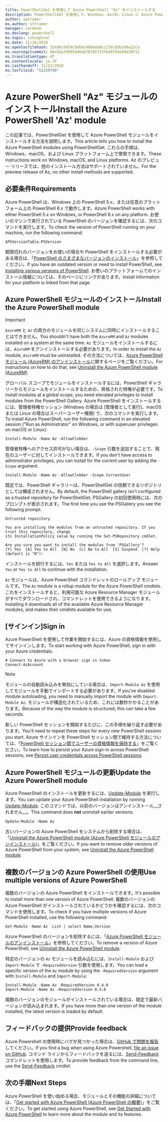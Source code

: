 ```yaml
---
title: PowerShellGet を使用して Azure PowerShell "Az" をインストールする
description: PowerShellGet を使用して、Windows、macOS、Linux に Azure PowerShell をインストールする方法。
author: sptramer
ms.author: sttramer
manager: carmonm
ms.devlang: powershell
ms.topic: conceptual
ms.date: 11/16/2018
ms.openlocfilehash: 32e96c6459c9db0c4b9eda0cc170c85ba99a22ca
ms.sourcegitcommit: 80a3da199954d0ab78765715fb49793e89a30f12
ms.translationtype: HT
ms.contentlocale: ja-JP
ms.lasthandoff: 11/22/2018
ms.locfileid: "52259796"
---
```

# <a name="install-the-azure-powershell-az-module"></a><span data-ttu-id="4307e-103">Azure PowerShell "Az" モジュールのインストール</span><span class="sxs-lookup"><span data-stu-id="4307e-103">Install the Azure PowerShell 'Az' module</span></span>

<span data-ttu-id="4307e-104">この記事では、PowerShellGet を使用して Azure PowerShell モジュールをインストールする方法を説明します。</span><span class="sxs-lookup"><span data-stu-id="4307e-104">This article tells you how to install the Azure PowerShell modules using PowerShellGet.</span></span> <span data-ttu-id="4307e-105">これらの手順は、Windows、macOS、および Linux プラットフォーム上で使用できます。</span><span class="sxs-lookup"><span data-stu-id="4307e-105">These instructions work on Windows, macOS, and Linux platforms.</span></span> <span data-ttu-id="4307e-106">Az のプレビュー リリースでは、他のインストール方法はサポートされていません。</span><span class="sxs-lookup"><span data-stu-id="4307e-106">For the preview release of Az, no other install methods are supported.</span></span> 

## <a name="requirements"></a><span data-ttu-id="4307e-107">必要条件</span><span class="sxs-lookup"><span data-stu-id="4307e-107">Requirements</span></span>

<span data-ttu-id="4307e-108">Azure PowerShell は、Windows 上の PowerShell 5.x、または任意のプラットフォーム上の PowerShell 6.x で動作します。</span><span class="sxs-lookup"><span data-stu-id="4307e-108">Azure PowerShell works with either PowerShell 5.x on Windows, or PowerShell 6.x on any platform.</span></span> <span data-ttu-id="4307e-109">お使いのマシンで実行されている PowerShell のバージョンを確認するには、次のコマンドを実行します。</span><span class="sxs-lookup"><span data-stu-id="4307e-109">To check the version of PowerShell running on your machine, run the following command:</span></span>

```powershell-interactive
$PSVersionTable.PSVersion
```

<span data-ttu-id="4307e-110">期限切れのバージョンをお使いの場合や PowerShell をインストールする必要がある場合は、「[PowerShell のさまざまなバージョンのインストール](https://docs.microsoft.com/en-us/powershell/scripting/setup/installing-powershell?view=powershell-6)」を参照してください。</span><span class="sxs-lookup"><span data-stu-id="4307e-110">If you have an outdated version or need to install PowerShell, see [Installing various versions of PowerShell](https://docs.microsoft.com/en-us/powershell/scripting/setup/installing-powershell?view=powershell-6).</span></span> <span data-ttu-id="4307e-111">お使いのプラットフォームでのインストール情報については、そのページにリンクがあります。</span><span class="sxs-lookup"><span data-stu-id="4307e-111">Install information for your platform is linked from that page.</span></span>

## <a name="install-the-azure-powershell-module"></a><span data-ttu-id="4307e-112">Azure PowerShell モジュールのインストール</span><span class="sxs-lookup"><span data-stu-id="4307e-112">Install the Azure PowerShell module</span></span>

> [!IMPORTANT]
>
> <span data-ttu-id="4307e-113">`AzureRM` と `Az` の両方のモジュールを同じシステムに同時にインストールすることはできません。</span><span class="sxs-lookup"><span data-stu-id="4307e-113">You shouldn't have both the `AzureRM` and `Az` modules installed on a system at the same time.</span></span> <span data-ttu-id="4307e-114">`Az` モジュールをインストールするには、`AzureRM` をアンインストールする必要があります。</span><span class="sxs-lookup"><span data-stu-id="4307e-114">In order to install the `Az` module, `AzureRM` must be uninstalled.</span></span> <span data-ttu-id="4307e-115">その方法については、[Azure PowerShell モジュール (AzureRM) のアンインストール](uninstall-azurerm-ps.md)に関するページをご覧ください。</span><span class="sxs-lookup"><span data-stu-id="4307e-115">For instructions on how to do that, see [Uninstall the Azure PowerShell module (AzureRM)](uninstall-azurerm-ps.md).</span></span>

<span data-ttu-id="4307e-116">グローバル スコープでモジュールをインストールするには、PowerShell ギャラリーからモジュールをインストールするための、昇格された特権が必要です。</span><span class="sxs-lookup"><span data-stu-id="4307e-116">To install modules at a global scope, you need elevated privileges to install modules from the PowerShell Gallery.</span></span> <span data-ttu-id="4307e-117">Azure PowerShell をインストールするには、管理者特権セッション (Windows の場合は [管理者として実行]、macOS または Linux の場合はスーパーユーザー権限) で、次のコマンドを実行します。</span><span class="sxs-lookup"><span data-stu-id="4307e-117">To install Azure PowerShell, run the following command in an elevated session ("Run as Administrator" on Windows, or with superuser privileges on macOS or Linux):</span></span>

```powershell-interactive
Install-Module -Name Az -AllowClobber
```

<span data-ttu-id="4307e-118">管理者特権へのアクセス許可がない場合は、`-Scope` 引数を追加することで、現在のユーザーに対してインストールできます。</span><span class="sxs-lookup"><span data-stu-id="4307e-118">If you don't have access to administrator privileges, you can install for the current user by adding the `-Scope` argument.</span></span>

```powershell-interactive
Install-Module -Name Az -AllowClobber -Scope CurrentUser
```

<span data-ttu-id="4307e-119">既定では、PowerShell ギャラリーは、PowerShellGet の信頼できるリポジトリとしては構成されません。</span><span class="sxs-lookup"><span data-stu-id="4307e-119">By default, the PowerShell gallery isn't configured as a trusted repository for PowerShellGet.</span></span> <span data-ttu-id="4307e-120">PSGallery の初回使用時には、次のプロンプトが表示されます。</span><span class="sxs-lookup"><span data-stu-id="4307e-120">The first time you use the PSGallery you see the following prompt:</span></span>

```output
Untrusted repository

You are installing the modules from an untrusted repository. If you trust this repository, change
its InstallationPolicy value by running the Set-PSRepository cmdlet.

Are you sure you want to install the modules from 'PSGallery'?
[Y] Yes  [A] Yes to All  [N] No  [L] No to All  [S] Suspend  [?] Help (default is "N"):
```

<span data-ttu-id="4307e-121">インストールを続行するには、`Yes` または `Yes to All` を選択します。</span><span class="sxs-lookup"><span data-stu-id="4307e-121">Answer `Yes` or `Yes to All` to continue with the installation.</span></span>

<span data-ttu-id="4307e-122">`Az` モジュールは、Azure PowerShell コマンドレットのロールアップ モジュールです。</span><span class="sxs-lookup"><span data-stu-id="4307e-122">The `Az` module is a rollup module for the Azure PowerShell cmdlets.</span></span> <span data-ttu-id="4307e-123">これをインストールすると、利用可能な Azure Resource Manager モジュールがすべてダウンロードされ、コマンドレットを使用できるようになります。</span><span class="sxs-lookup"><span data-stu-id="4307e-123">Installing it downloads all of the available Azure Resource Manager modules, and makes their cmdlets available for use.</span></span>

## <a name="sign-in"></a><span data-ttu-id="4307e-124">[サインイン]</span><span class="sxs-lookup"><span data-stu-id="4307e-124">Sign in</span></span>

<span data-ttu-id="4307e-125">Azure PowerShell を使用して作業を開始するには、Azure の資格情報を使用してサインインします。</span><span class="sxs-lookup"><span data-stu-id="4307e-125">To start working with Azure PowerShell, sign in with your Azure credentials.</span></span>

```powershell-interactive
# Connect to Azure with a browser sign in token
Connect-AzAccount
```

> [!NOTE]
>
> <span data-ttu-id="4307e-126">モジュールの自動読み込みを無効にしている場合は、`Import-Module Az` を使用してモジュールを手動でインポートする必要があります。</span><span class="sxs-lookup"><span data-stu-id="4307e-126">If you've disabled module autoloading, you need to manually import the module with `Import-Module Az`.</span></span> <span data-ttu-id="4307e-127">モジュールが構造化されているため、これには数秒かかることがあります。</span><span class="sxs-lookup"><span data-stu-id="4307e-127">Because of the way the module is structured, this can take a few seconds.</span></span>

<span data-ttu-id="4307e-128">新しい PowerShell セッションを開始するたびに、この手順を繰り返す必要があります。</span><span class="sxs-lookup"><span data-stu-id="4307e-128">You'll need to repeat these steps for every new PowerShell session you start.</span></span> <span data-ttu-id="4307e-129">Azure サインインを PowerShell セッション間で維持する方法については、「[PowerShell セッション間でユーザーの資格情報を保持する](context-persistence.md)」をご覧ください。</span><span class="sxs-lookup"><span data-stu-id="4307e-129">To learn how to persist your Azure sign-in across PowerShell sessions, see [Persist user credentials across PowerShell sessions](context-persistence.md).</span></span>

## <a name="update-the-azure-powershell-module"></a><span data-ttu-id="4307e-130">Azure PowerShell モジュールの更新</span><span class="sxs-lookup"><span data-stu-id="4307e-130">Update the Azure PowerShell module</span></span>

<span data-ttu-id="4307e-131">Azure PowerShell のインストールを更新するには、[Update-Module](/powershell/module/powershellget/update-module) を実行します。</span><span class="sxs-lookup"><span data-stu-id="4307e-131">You can update your Azure PowerShell installation by running [Update-Module](/powershell/module/powershellget/update-module).</span></span> <span data-ttu-id="4307e-132">このコマンドでは、以前のバージョンはアンインストール__されません__。</span><span class="sxs-lookup"><span data-stu-id="4307e-132">This command does __not__ uninstall earlier versions.</span></span>

```powershell-interactive
Update-Module -Name Az
```

<span data-ttu-id="4307e-133">古いバージョンの Azure PowerShell をシステムから削除する場合は、「[Uninstall the Azure PowerShell module (Azure PowerShell モジュールのアンインストール)](uninstall-azurerm-ps.md)」をご覧ください。</span><span class="sxs-lookup"><span data-stu-id="4307e-133">If you want to remove older versions of Azure PowerShell from your system, see [Uninstall the Azure PowerShell module](uninstall-azurerm-ps.md).</span></span>

## <a name="use-multiple-versions-of-azure-powershell"></a><span data-ttu-id="4307e-134">複数のバージョンの Azure PowerShell の使用</span><span class="sxs-lookup"><span data-stu-id="4307e-134">Use multiple versions of Azure PowerShell</span></span>

<span data-ttu-id="4307e-135">複数のバージョンの Azure PowerShell をインストールできます。</span><span class="sxs-lookup"><span data-stu-id="4307e-135">It's possible to install more than one version of Azure PowerShell.</span></span> <span data-ttu-id="4307e-136">複数のバージョンの Azure PowerShell がインストールされているかどうかを確認するには、次のコマンドを使用します。</span><span class="sxs-lookup"><span data-stu-id="4307e-136">To check if you have multiple versions of Azure PowerShell installed, use the following command:</span></span>

```powershell-interactive
Get-Module -Name Az -List | select Name,Version
```

<span data-ttu-id="4307e-137">Azure PowerShell のバージョンを削除するには、「[Azure PowerShell モジュールのアンインストール](uninstall-azurerm-ps.md)」を参照してください。</span><span class="sxs-lookup"><span data-stu-id="4307e-137">To remove a version of Azure PowerShell, see [Uninstall the Azure PowerShell module](uninstall-azurerm-ps.md).</span></span>

<span data-ttu-id="4307e-138">特定のバージョンの `Az` モジュールを読み込むには、`Install-Module` および `Import-Module` で `-RequiredVersion` 引数を使用します。</span><span class="sxs-lookup"><span data-stu-id="4307e-138">You can load a specific version of the `Az` module by using the `-RequiredVersion` argument with `Install-Module` and `Import-Module`:</span></span>

```powershell-interactive
Install-Module -Name Az -RequiredVersion 0.4.0
Import-Module -Name Az -RequiredVersion 0.4.0
```

<span data-ttu-id="4307e-139">複数のバージョンのモジュールがインストールされている場合は、既定で最新バージョンが読み込まれます。</span><span class="sxs-lookup"><span data-stu-id="4307e-139">If you have more than one version of the module installed, the latest version is loaded by default.</span></span>

## <a name="provide-feedback"></a><span data-ttu-id="4307e-140">フィードバックの提供</span><span class="sxs-lookup"><span data-stu-id="4307e-140">Provide feedback</span></span>

<span data-ttu-id="4307e-141">Azure Powershell の使用時にバグが見つかった場合は、[GitHub で問題を報告](https://github.com/Azure/azure-powershell/issues)してください。</span><span class="sxs-lookup"><span data-stu-id="4307e-141">If you find a bug when using Azure Powershell, [file an issue on GitHub](https://github.com/Azure/azure-powershell/issues).</span></span>
<span data-ttu-id="4307e-142">コマンド ラインからフィードバックを送るには、[Send-Feedback](/powershell/module/az.profile/send-feedback) コマンドレットを使用します。</span><span class="sxs-lookup"><span data-stu-id="4307e-142">To provide feedback from the command line, use the [Send-Feedback](/powershell/module/az.profile/send-feedback) cmdlet.</span></span>

## <a name="next-steps"></a><span data-ttu-id="4307e-143">次の手順</span><span class="sxs-lookup"><span data-stu-id="4307e-143">Next Steps</span></span>

<span data-ttu-id="4307e-144">Azure PowerShell を使い始める場合、モジュールとその機能の詳細については、「[Get started with Azure PowerShell (Azure PowerShell の概要)](get-started-azureps.md)」をご覧ください。</span><span class="sxs-lookup"><span data-stu-id="4307e-144">To get started using Azure PowerShell, see [Get Started with Azure PowerShell](get-started-azureps.md) to learn more about the module and its features.</span></span>
